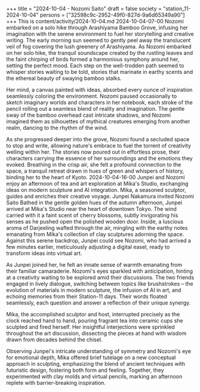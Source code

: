 +++
title = "2024-10-04 - Nozomi Saito"
draft = false
society = "station_11-2024-10-04"
persons = ["32598c9c-2952-49f0-827d-9a6d65349a90"]
+++
This is content/activity/2024-10-04.md
2024-10-04-07-00
Nozomi embarked on a solo hike through Arashiyama Bamboo Grove, infusing her imagination with the serene environment to fuel her storytelling and creative writing.
The early morning sun seemed to gently peel away the translucent veil of fog covering the lush greenery of Arashiyama. As Nozomi embarked on her solo hike, the tranquil soundscape created by the rustling leaves and the faint chirping of birds formed a harmonious symphony around her, setting the perfect mood. Each step on the well-trodden path seemed to whisper stories waiting to be told, stories that marinate in earthy scents and the ethereal beauty of swaying bamboo stalks.

Her mind, a canvas painted with ideas, absorbed every ounce of inspiration seamlessly coloring the environment. Nozomi paused occasionally to sketch imaginary worlds and characters in her notebook, each stroke of the pencil rolling out a seamless blend of reality and imagination. The gentle sway of the bamboo overhead cast intricate shadows, and Nozomi imagined them as silhouettes of mythical creatures emerging from another realm, dancing to the rhythm of the wind.

As she progressed deeper into the grove, Nozomi found a secluded space to stop and write, allowing nature's embrace to fuel the torrent of creativity welling within her. The stories now poured out in effortless prose, their characters carrying the essence of her surroundings and the emotions they evoked. Breathing in the crisp air, she felt a profound connection to the space, a tranquil retreat drawn in hues of green and whispers of history, binding her to the heart of Kyoto.
2024-10-04-16-00
Junpei and Nozomi enjoy an afternoon of tea and art exploration at Mika's Studio, exchanging ideas on modern sculpture and AI integration. Mika, a seasoned sculptor, guides and enriches their creative voyage.
Junpei Nakamura invited Nozomi Saito
Bathed in the gentle golden hues of the autumn afternoon, Junpei arrived at Mika's Studio near the heart of downtown Tokyo. The wind carried with it a faint scent of cherry blossoms, subtly invigorating his senses as he pushed open the polished wooden door. Inside, a luscious aroma of Darjeeling wafted through the air, mingling with the earthy notes emanating from Mika's collection of clay sculptures adorning the space. Against this serene backdrop, Junpei could see Nozomi, who had arrived a few minutes earlier, meticulously adjusting a digital easel, ready to transform ideas into virtual art.

As Junpei joined her, he felt an innate sense of warmth emanating from their familiar camaraderie. Nozomi's eyes sparkled with anticipation, hinting at a creativity waiting to be explored amid their discussions. The two friends engaged in lively dialogue, switching between topics like brushstrokes – the evolution of materials in modern sculpture, the infusion of AI in art, and echoing memories from their Station-11 days. Their words floated seamlessly, each question and answer a reflection of their unique synergy.

Mika, the accomplished sculptor and host, interrupted precisely as the clock reached hand to hand, pouring fragrant tea into ceramic cups she sculpted and fired herself. Her insightful interjections were sprinkled throughout the art discussion, dissecting the pieces at hand with wisdom drawn from decades behind the chisel.

Observing Junpei's intricate understanding of symmetry and Nozomi's eye for emotional depth, Mika offered brief tutelage on a new conceptual approach in sculpting, emphasizing the blend of ancient techniques with futuristic design, fostering both form and feeling. Together, they experimented with clay molds and virtual pencils, marking an afternoon replete with barrier-breaking inspiration.
